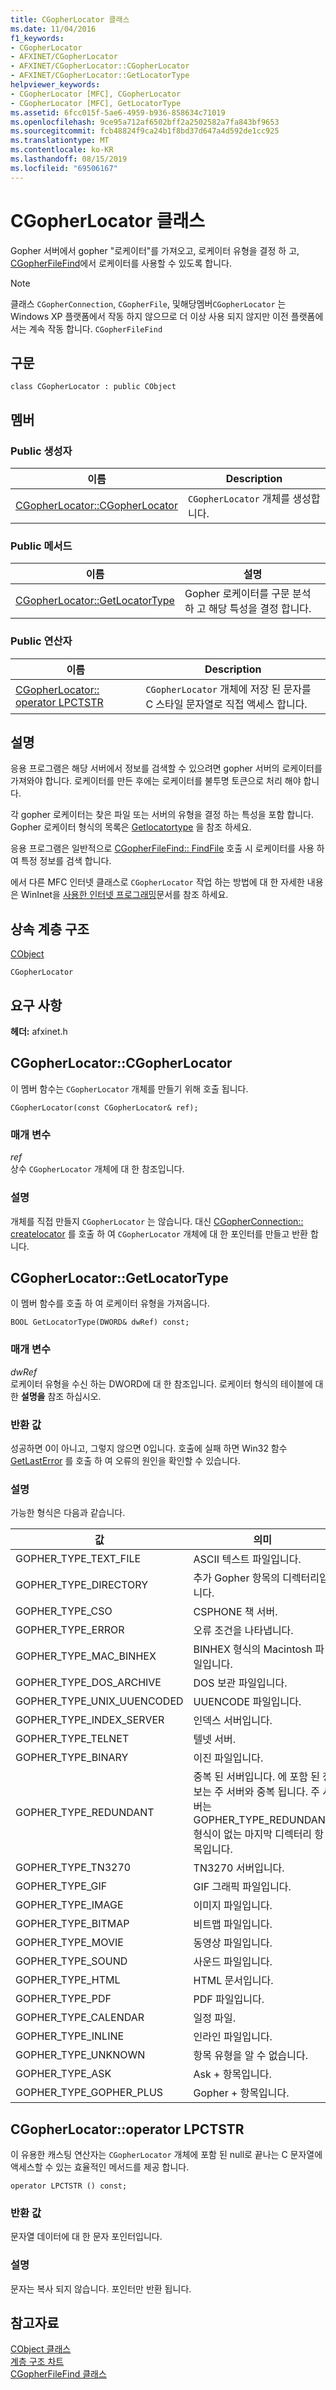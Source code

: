 ```yaml
---
title: CGopherLocator 클래스
ms.date: 11/04/2016
f1_keywords:
- CGopherLocator
- AFXINET/CGopherLocator
- AFXINET/CGopherLocator::CGopherLocator
- AFXINET/CGopherLocator::GetLocatorType
helpviewer_keywords:
- CGopherLocator [MFC], CGopherLocator
- CGopherLocator [MFC], GetLocatorType
ms.assetid: 6fcc015f-5ae6-4959-b936-858634c71019
ms.openlocfilehash: 9ce95a712af6502bff2a2502582a7fa843bf9653
ms.sourcegitcommit: fcb48824f9ca24b1f8bd37d647a4d592de1cc925
ms.translationtype: MT
ms.contentlocale: ko-KR
ms.lasthandoff: 08/15/2019
ms.locfileid: "69506167"
---
```

# <a name="cgopherlocator-class"></a>CGopherLocator 클래스

Gopher 서버에서 gopher "로케이터"를 가져오고, 로케이터 유형을 결정 하 고, [CGopherFileFind](../../mfc/reference/cgopherfilefind-class.md)에서 로케이터를 사용할 수 있도록 합니다.

> [!NOTE]
>  클래스 `CGopherConnection`, `CGopherFile`, 및해당멤버`CGopherLocator` 는 Windows XP 플랫폼에서 작동 하지 않으므로 더 이상 사용 되지 않지만 이전 플랫폼에서는 계속 작동 합니다. `CGopherFileFind`

## <a name="syntax"></a>구문

```
class CGopherLocator : public CObject
```

## <a name="members"></a>멤버

### <a name="public-constructors"></a>Public 생성자

|이름|Description|
|----------|-----------------|
|[CGopherLocator::CGopherLocator](#cgopherlocator)|`CGopherLocator` 개체를 생성합니다.|

### <a name="public-methods"></a>Public 메서드

|이름|설명|
|----------|-----------------|
|[CGopherLocator::GetLocatorType](#getlocatortype)|Gopher 로케이터를 구문 분석 하 고 해당 특성을 결정 합니다.|

### <a name="public-operators"></a>Public 연산자

|이름|Description|
|----------|-----------------|
|[CGopherLocator:: operator LPCTSTR](#operator_lpctstr)|`CGopherLocator` 개체에 저장 된 문자를 C 스타일 문자열로 직접 액세스 합니다.|

## <a name="remarks"></a>설명

응용 프로그램은 해당 서버에서 정보를 검색할 수 있으려면 gopher 서버의 로케이터를 가져와야 합니다. 로케이터를 만든 후에는 로케이터를 불투명 토큰으로 처리 해야 합니다.

각 gopher 로케이터는 찾은 파일 또는 서버의 유형을 결정 하는 특성을 포함 합니다. Gopher 로케이터 형식의 목록은 [Getlocatortype](#getlocatortype) 을 참조 하세요.

응용 프로그램은 일반적으로 [CGopherFileFind:: FindFile](../../mfc/reference/cgopherfilefind-class.md#findfile) 호출 시 로케이터를 사용 하 여 특정 정보를 검색 합니다.

에서 다른 MFC 인터넷 클래스로 `CGopherLocator` 작업 하는 방법에 대 한 자세한 내용은 WinInet을 [사용한 인터넷 프로그래밍](../../mfc/win32-internet-extensions-wininet.md)문서를 참조 하세요.

## <a name="inheritance-hierarchy"></a>상속 계층 구조

[CObject](../../mfc/reference/cobject-class.md)

`CGopherLocator`

## <a name="requirements"></a>요구 사항

**헤더:** afxinet.h

##  <a name="cgopherlocator"></a>  CGopherLocator::CGopherLocator

이 멤버 함수는 `CGopherLocator` 개체를 만들기 위해 호출 됩니다.

```
CGopherLocator(const CGopherLocator& ref);
```

### <a name="parameters"></a>매개 변수

*ref*<br/>
상수 `CGopherLocator` 개체에 대 한 참조입니다.

### <a name="remarks"></a>설명

개체를 직접 만들지 `CGopherLocator` 는 않습니다. 대신 [CGopherConnection:: createlocator](../../mfc/reference/cgopherconnection-class.md#createlocator) 를 호출 하 여 `CGopherLocator` 개체에 대 한 포인터를 만들고 반환 합니다.

##  <a name="getlocatortype"></a>  CGopherLocator::GetLocatorType

이 멤버 함수를 호출 하 여 로케이터 유형을 가져옵니다.

```
BOOL GetLocatorType(DWORD& dwRef) const;
```

### <a name="parameters"></a>매개 변수

*dwRef*<br/>
로케이터 유형을 수신 하는 DWORD에 대 한 참조입니다. 로케이터 형식의 테이블에 대 한 **설명을** 참조 하십시오.

### <a name="return-value"></a>반환 값

성공하면 0이 아니고, 그렇지 않으면 0입니다. 호출에 실패 하면 Win32 함수 [GetLastError](/windows/win32/api/errhandlingapi/nf-errhandlingapi-getlasterror) 를 호출 하 여 오류의 원인을 확인할 수 있습니다.

### <a name="remarks"></a>설명

가능한 형식은 다음과 같습니다.

|값|의미|
|-----------|-------------|
|GOPHER_TYPE_TEXT_FILE|ASCII 텍스트 파일입니다.|
|GOPHER_TYPE_DIRECTORY|추가 Gopher 항목의 디렉터리입니다.|
|GOPHER_TYPE_CSO|CSPHONE 책 서버.|
|GOPHER_TYPE_ERROR|오류 조건을 나타냅니다.|
|GOPHER_TYPE_MAC_BINHEX|BINHEX 형식의 Macintosh 파일입니다.|
|GOPHER_TYPE_DOS_ARCHIVE|DOS 보관 파일입니다.|
|GOPHER_TYPE_UNIX_UUENCODED|UUENCODE 파일입니다.|
|GOPHER_TYPE_INDEX_SERVER|인덱스 서버입니다.|
|GOPHER_TYPE_TELNET|텔넷 서버.|
|GOPHER_TYPE_BINARY|이진 파일입니다.|
|GOPHER_TYPE_REDUNDANT|중복 된 서버입니다. 에 포함 된 정보는 주 서버와 중복 됩니다. 주 서버는 GOPHER_TYPE_REDUNDANT 형식이 없는 마지막 디렉터리 항목입니다.|
|GOPHER_TYPE_TN3270|TN3270 서버입니다.|
|GOPHER_TYPE_GIF|GIF 그래픽 파일입니다.|
|GOPHER_TYPE_IMAGE|이미지 파일입니다.|
|GOPHER_TYPE_BITMAP|비트맵 파일입니다.|
|GOPHER_TYPE_MOVIE|동영상 파일입니다.|
|GOPHER_TYPE_SOUND|사운드 파일입니다.|
|GOPHER_TYPE_HTML|HTML 문서입니다.|
|GOPHER_TYPE_PDF|PDF 파일입니다.|
|GOPHER_TYPE_CALENDAR|일정 파일.|
|GOPHER_TYPE_INLINE|인라인 파일입니다.|
|GOPHER_TYPE_UNKNOWN|항목 유형을 알 수 없습니다.|
|GOPHER_TYPE_ASK|Ask + 항목입니다.|
|GOPHER_TYPE_GOPHER_PLUS|Gopher + 항목입니다.|

##  <a name="operator_lpctstr"></a>  CGopherLocator::operator LPCTSTR

이 유용한 캐스팅 연산자는 `CGopherLocator` 개체에 포함 된 null로 끝나는 C 문자열에 액세스할 수 있는 효율적인 메서드를 제공 합니다.

```
operator LPCTSTR () const;
```

### <a name="return-value"></a>반환 값

문자열 데이터에 대 한 문자 포인터입니다.

### <a name="remarks"></a>설명

문자는 복사 되지 않습니다. 포인터만 반환 됩니다.

## <a name="see-also"></a>참고자료

[CObject 클래스](../../mfc/reference/cobject-class.md)<br/>
[계층 구조 차트](../../mfc/hierarchy-chart.md)<br/>
[CGopherFileFind 클래스](../../mfc/reference/cgopherfilefind-class.md)
